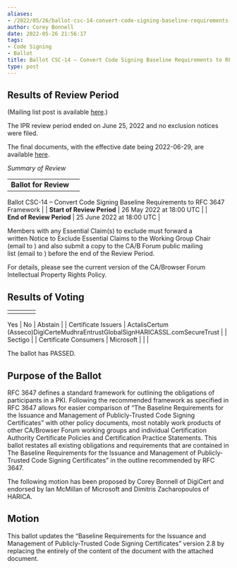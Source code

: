 ```yaml
---
aliases:
- /2022/05/26/ballot-csc-14-convert-code-signing-baseline-requirements-to-rfc-3647-framework/
author: Corey Bonnell
date: 2022-05-26 21:56:17
tags:
- Code Signing
- Ballot
title: Ballot CSC-14 – Convert Code Signing Baseline Requirements to RFC 3647 Framework
type: post
---
```


## Results of Review Period

(Mailing list post is available [here][1].)

The IPR review period ended on June 25, 2022 and no exclusion notices were filed.

The final documents, with the effective date being 2022-06-29, are available [here][2].

_Summary of Review_

| | |
| --- | --- |
| **Ballot for Review** |
Ballot CSC-14 – Convert Code Signing Baseline Requirements to RFC 3647 Framework
|
| **Start of Review Period** |
26 May 2022 at 18:00 UTC
|
| **End of Review Period** |
25 June 2022 at 18:00 UTC
|

Members with any Essential Claim(s) to exclude must forward a written Notice to Exclude Essential Claims to the Working Group Chair (email to ) and also submit a copy to the CA/B Forum public mailing list (email to ) before the end of the Review Period.

For details, please see the current version of the CA/Browser Forum Intellectual Property Rights Policy.

## Results of Voting

| | | | |
| --- | --- | --- | --- |
| |
Yes
|
No
|
Abstain
|
|
Certificate Issuers
|
ActalisCertum (Asseco)DigiCerteMudhraEntrustGlobalSignHARICASSL.comSecureTrust
| |
Sectigo
|
|
Certificate Consumers
|
Microsoft
| | |

The ballot has PASSED.

## Purpose of the Ballot

RFC 3647 defines a standard framework for outlining the obligations of participants in a PKI. Following the recommended framework as specified in RFC 3647 allows for easier comparison of “The Baseline Requirements for the Issuance and Management of Publicly‐Trusted Code Signing Certificates” with other policy documents, most notably work products of other CA/Browser Forum working groups and individual Certification Authority Certificate Policies and Certification Practice Statements. This ballot restates all existing obligations and requirements that are contained in The Baseline Requirements for the Issuance and Management of Publicly‐Trusted Code Signing Certificates” in the outline recommended by RFC 3647.

The following motion has been proposed by Corey Bonnell of DigiCert and endorsed by Ian McMillan of Microsoft and Dimitris Zacharopoulos of HARICA.

## Motion

This ballot updates the “Baseline Requirements for the Issuance and Management of Publicly‐Trusted Code Signing Certificates” version 2.8 by replacing the entirely of the content of the document with the attached document.

[1]: https://lists.cabforum.org/pipermail/cscwg-public/2022-June/000823.html
[2]: /working-groups/code-signing/documents/